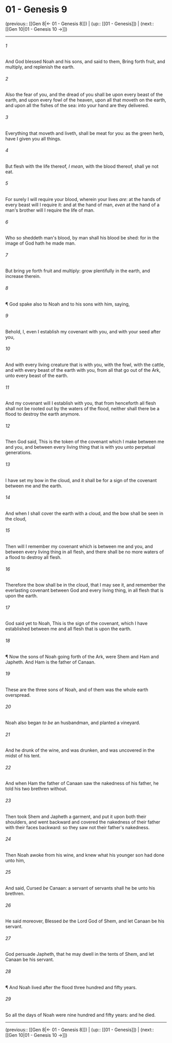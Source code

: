 # 01 - Genesis 9

(previous:: [[Gen 8|← 01 - Genesis 8]]) | (up:: [[01 - Genesis]]) | (next:: [[Gen 10|01 - Genesis 10 →]])

***


###### 1 
And God blessed Noah and his sons, and said to them, Bring forth fruit, and multiply, and replenish the earth. 

###### 2 
Also the fear of you, and the dread of you shall be upon every beast of the earth, and upon every fowl of the heaven, upon all that moveth on the earth, and upon all the fishes of the sea: into your hand are they delivered. 

###### 3 
Everything that moveth and liveth, shall be meat for you: as the green herb, have I given you all things. 

###### 4 
But flesh with the life thereof, _I mean_, with the blood thereof, shall ye not eat. 

###### 5 
For surely I will require your blood, wherein your lives _are_: at the hands of every beast will I require it: and at the hand of man, _even_ at the hand of a man's brother will I require the life of man. 

###### 6 
Who so sheddeth man's blood, by man shall his blood be shed: for in the image of God hath he made man. 

###### 7 
But bring ye forth fruit and multiply: grow plentifully in the earth, and increase therein. 

###### 8 
¶ God spake also to Noah and to his sons with him, saying, 

###### 9 
Behold, I, even I establish my covenant with you, and with your seed after you, 

###### 10 
And with every living creature that is with you, with the fowl, with the cattle, and with every beast of the earth with you, from all that go out of the Ark, unto every beast of the earth. 

###### 11 
And my covenant will I establish with you, that from henceforth all flesh shall not be rooted out by the waters of the flood, neither shall there be a flood to destroy the earth anymore. 

###### 12 
Then God said, This is the token of the covenant which I make between me and you, and between every living thing that is with you unto perpetual generations. 

###### 13 
I have set my bow in the cloud, and it shall be for a sign of the covenant between me and the earth. 

###### 14 
And when I shall cover the earth with a cloud, and the bow shall be seen in the cloud, 

###### 15 
Then will I remember my covenant which is between me and you, and between every living thing in all flesh, and there shall be no more waters of a flood to destroy all flesh. 

###### 16 
Therefore the bow shall be in the cloud, that I may see it, and remember the everlasting covenant between God and every living thing, in all flesh that is upon the earth. 

###### 17 
God said yet to Noah, This is the sign of the covenant, which I have established between me and all flesh that is upon the earth. 

###### 18 
¶ Now the sons of Noah going forth of the Ark, were Shem and Ham and Japheth. And Ham is the father of Canaan. 

###### 19 
These are the three sons of Noah, and of them was the whole earth overspread. 

###### 20 
Noah also began _to be_ an husbandman, and planted a vineyard. 

###### 21 
And he drunk of the wine, and was drunken, and was uncovered in the midst of his tent. 

###### 22 
And when Ham the father of Canaan saw the nakedness of his father, he told his two brethren without. 

###### 23 
Then took Shem and Japheth a garment, and put it upon both their shoulders, and went backward and covered the nakedness of their father with their faces backward: so they saw not their father's nakedness. 

###### 24 
Then Noah awoke from his wine, and knew what his younger son had done unto him, 

###### 25 
And said, Cursed _be_ Canaan: a servant of servants shall he be unto his brethren. 

###### 26 
He said moreover, Blessed _be_ the Lord God of Shem, and let Canaan be his servant. 

###### 27 
God persuade Japheth, that he may dwell in the tents of Shem, and let Canaan be his servant. 

###### 28 
¶ And Noah lived after the flood three hundred and fifty years. 

###### 29 
So all the days of Noah were nine hundred and fifty years: and he died.

***

(previous:: [[Gen 8|← 01 - Genesis 8]]) | (up:: [[01 - Genesis]]) | (next:: [[Gen 10|01 - Genesis 10 →]])
